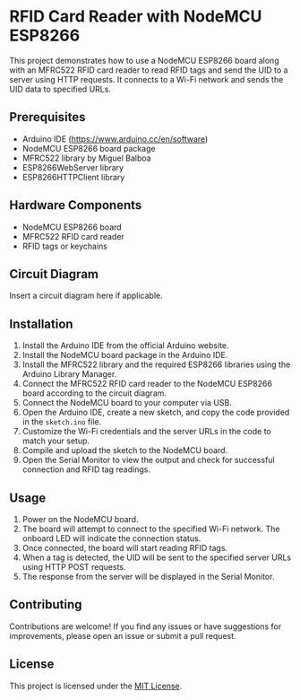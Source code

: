# RFID Card Reader with NodeMCU ESP8266

This project demonstrates how to use a NodeMCU ESP8266 board along with an MFRC522 RFID card reader to read RFID tags and send the UID to a server using HTTP requests. It connects to a Wi-Fi network and sends the UID data to specified URLs.

## Prerequisites

- Arduino IDE (https://www.arduino.cc/en/software)
- NodeMCU ESP8266 board package
- MFRC522 library by Miguel Balboa
- ESP8266WebServer library
- ESP8266HTTPClient library

## Hardware Components

- NodeMCU ESP8266 board
- MFRC522 RFID card reader
- RFID tags or keychains

## Circuit Diagram

Insert a circuit diagram here if applicable.

## Installation

1. Install the Arduino IDE from the official Arduino website.
2. Install the NodeMCU board package in the Arduino IDE.
3. Install the MFRC522 library and the required ESP8266 libraries using the Arduino Library Manager.
4. Connect the MFRC522 RFID card reader to the NodeMCU ESP8266 board according to the circuit diagram.
5. Connect the NodeMCU board to your computer via USB.
6. Open the Arduino IDE, create a new sketch, and copy the code provided in the `sketch.ino` file.
7. Customize the Wi-Fi credentials and the server URLs in the code to match your setup.
8. Compile and upload the sketch to the NodeMCU board.
9. Open the Serial Monitor to view the output and check for successful connection and RFID tag readings.

## Usage

1. Power on the NodeMCU board.
2. The board will attempt to connect to the specified Wi-Fi network. The onboard LED will indicate the connection status.
3. Once connected, the board will start reading RFID tags.
4. When a tag is detected, the UID will be sent to the specified server URLs using HTTP POST requests.
5. The response from the server will be displayed in the Serial Monitor.

## Contributing

Contributions are welcome! If you find any issues or have suggestions for improvements, please open an issue or submit a pull request.

## License

This project is licensed under the [MIT License](LICENSE).

